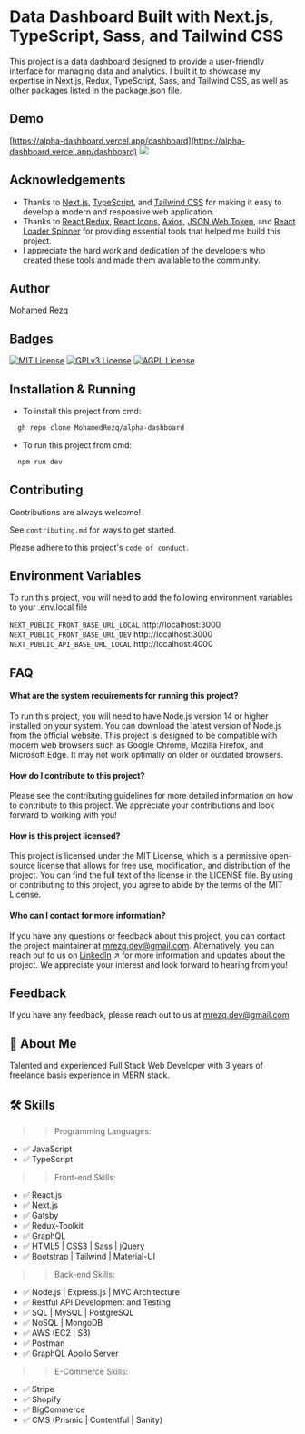 # Data Dashboard Built with Next.js, TypeScript, Sass, and Tailwind CSS

This project is a data dashboard designed to provide a user-friendly interface for managing data and analytics. I built it to showcase my expertise in Next.js, Redux, TypeScript, Sass, and Tailwind CSS, as well as other packages listed in the package.json file.

## Demo

[https://alpha-dashboard.vercel.app/dashboard](https://alpha-dashboard.vercel.app/dashboard)
![](https://github.com/MohamedRezq/alpha-dashboard/blob/master/alpha.PNG)

## Acknowledgements

- Thanks to [Next.js](https://nextjs.org/), [TypeScript](https://www.typescriptlang.org/), and [Tailwind CSS](https://tailwindcss.com/) for making it easy to develop a modern and responsive web application.
- Thanks to [React Redux](https://redux.js.org/), [React Icons](https://react-icons.github.io/react-icons/search), [Axios](https://www.axios.com/), [JSON Web Token](https://jwt.io/), and [React Loader Spinner](https://www.npmjs.com/package/react-loader-spinner) for providing essential tools that helped me build this project.
- I appreciate the hard work and dedication of the developers who created these tools and made them available to the community.

## Author

[Mohamed Rezq](https://github.com/MohamedRezq)

## Badges

[![MIT License](https://img.shields.io/badge/License-MIT-green.svg)](https://choosealicense.com/licenses/mit/)
[![GPLv3 License](https://img.shields.io/badge/License-GPL%20v3-yellow.svg)](https://opensource.org/licenses/)
[![AGPL License](https://img.shields.io/badge/license-AGPL-blue.svg)](http://www.gnu.org/licenses/agpl-3.0)

## Installation & Running

- To install this project from cmd:

```bash
  gh repo clone MohamedRezq/alpha-dashboard
```

- To run this project from cmd:

```bash
  npm run dev
```

## Contributing

Contributions are always welcome!

See `contributing.md` for ways to get started.

Please adhere to this project's `code of conduct`.

## Environment Variables

To run this project, you will need to add the following environment variables to your .env.local file

`NEXT_PUBLIC_FRONT_BASE_URL_LOCAL`
http://localhost:3000
`NEXT_PUBLIC_FRONT_BASE_URL_DEV`
http://localhost:3000
`NEXT_PUBLIC_API_BASE_URL_LOCAL`
http://localhost:4000

## FAQ

#### What are the system requirements for running this project?

To run this project, you will need to have Node.js version 14 or higher installed on your system. You can download the latest version of Node.js from the official website. This project is designed to be compatible with modern web browsers such as Google Chrome, Mozilla Firefox, and Microsoft Edge. It may not work optimally on older or outdated browsers.

#### How do I contribute to this project?

Please see the contributing guidelines for more detailed information on how to contribute to this project. We appreciate your contributions and look forward to working with you!

#### How is this project licensed?

This project is licensed under the MIT License, which is a permissive open-source license that allows for free use, modification, and distribution of the project. You can find the full text of the license in the LICENSE file. By using or contributing to this project, you agree to abide by the terms of the MIT License.

#### Who can I contact for more information?

If you have any questions or feedback about this project, you can contact the project maintainer at [mrezq.dev@gmail.com](mrezq.dev@gmail.com). Alternatively, you can reach out to us on [LinkedIn](https://www.linkedin.com/in/mohamed-rezq-2021/) ↗ for more information and updates about the project. We appreciate your interest and look forward to hearing from you!

## Feedback

If you have any feedback, please reach out to us at [mrezq.dev@gmail.com](mailto:mrezq.dev@gmail.com)

## 🚀 About Me

Talented and experienced Full Stack Web Developer with 3 years of freelance basis experience in MERN stack.

## 🛠 Skills

> > Programming Languages:

- ✅ JavaScript
- ✅ TypeScript

> > Front-end Skills:

- ✅ React.js
- ✅ Next.js
- ✅ Gatsby
- ✅ Redux-Toolkit
- ✅ GraphQL
- ✅ HTML5 | CSS3 | Sass | jQuery
- ✅ Bootstrap | Tailwind | Material-UI

> > Back-end Skills:

- ✅ Node.js | Express.js | MVC Architecture
- ✅ Restful API Development and Testing
- ✅ SQL | MySQL | PostgreSQL
- ✅ NoSQL | MongoDB
- ✅ AWS (EC2 | S3)
- ✅ Postman
- ✅ GraphQL Apollo Server

> > E-Commerce Skills:

- ✅ Stripe
- ✅ Shopify
- ✅ BigCommerce
- ✅ CMS (Prismic | Contentful | Sanity)
